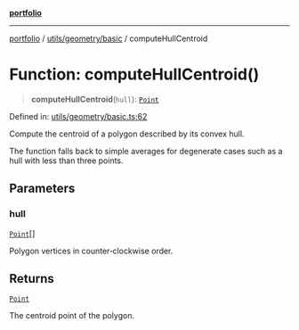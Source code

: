 [**portfolio**](../../../../README.md)

***

[portfolio](../../../../modules.md) / [utils/geometry/basic](../README.md) / computeHullCentroid

# Function: computeHullCentroid()

> **computeHullCentroid**(`hull`): [`Point`](../interfaces/Point.md)

Defined in: [utils/geometry/basic.ts:62](https://github.com/tnorlund/Portfolio/blob/cc3b7fd87445aa300d75b69796aa960f55590816/portfolio/utils/geometry/basic.ts#L62)

Compute the centroid of a polygon described by its convex hull.

The function falls back to simple averages for degenerate cases such
as a hull with less than three points.

## Parameters

### hull

[`Point`](../interfaces/Point.md)[]

Polygon vertices in counter‑clockwise order.

## Returns

[`Point`](../interfaces/Point.md)

The centroid point of the polygon.
